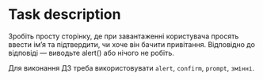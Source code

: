 # Task description

Зробіть просту сторінку, де при завантаженні користувача просять ввести ім’я та підтвердити, чи хоче він бачити привітання. Відповідно до відповіді — виводьте alert() або нічого не робіть.

Для виконання ДЗ треба використовувати `alert`, `confirm`, `prompt`, `змінні`. 